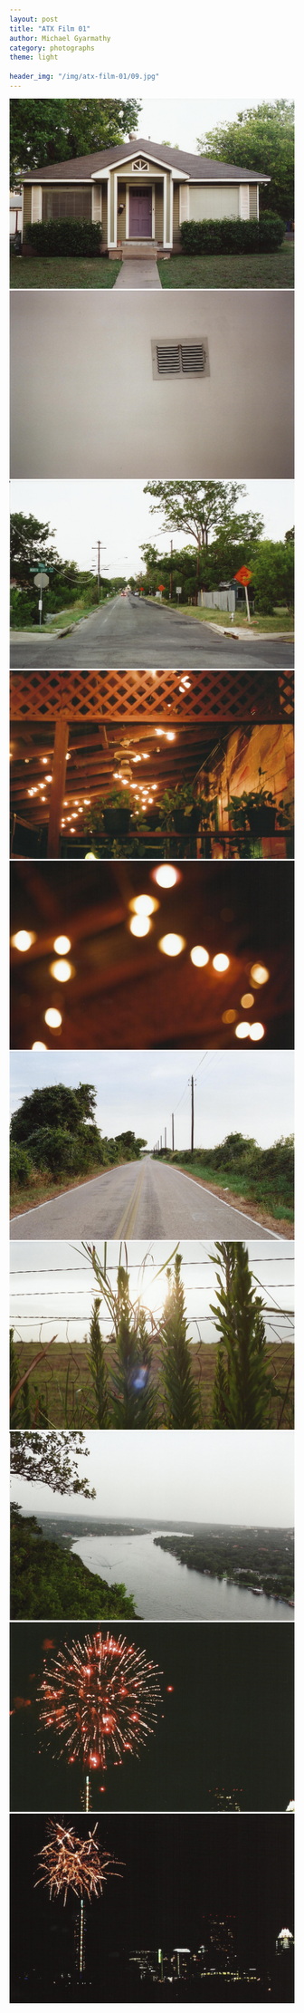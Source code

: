 ```yaml
---
layout: post
title: "ATX Film 01"
author: Michael Gyarmathy
category: photographs
theme: light

header_img: "/img/atx-film-01/09.jpg"
---
```


![](/img/atx-film-01/01.jpg)
![](/img/atx-film-01/02.jpg)
![](/img/atx-film-01/03.jpg)
![](/img/atx-film-01/04.jpg)
![](/img/atx-film-01/05.jpg)
![](/img/atx-film-01/06.jpg)
![](/img/atx-film-01/07.jpg)
![](/img/atx-film-01/08.jpg)
![](/img/atx-film-01/10.jpg)
![](/img/atx-film-01/11.jpg)